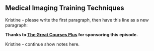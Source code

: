 ## Medical Imaging Training Techniques

Kristine - please write the first paragraph, then have this line as a new paragraph:

**Thanks to [The Great Courses Plus](http://thegreatcoursesplus.com/data) for sponsoring this episode.**

Kristine - continue show notes here.

